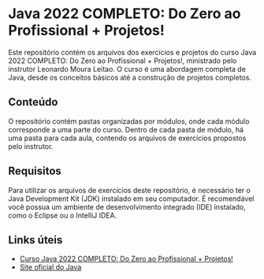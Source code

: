 # Java 2022 COMPLETO: Do Zero ao Profissional + Projetos!

Este repositório contém os arquivos dos exercícios e projetos do curso Java 2022 COMPLETO: Do Zero ao Profissional + Projetos!, ministrado pelo instrutor Leonardo Moura Leitao. O curso é uma abordagem completa de Java, desde os conceitos básicos até a construção de projetos completos.

## Conteúdo

O repositório contém pastas organizadas por módulos, onde cada módulo corresponde a uma parte do curso. Dentro de cada pasta de módulo, há uma pasta para cada aula, contendo os arquivos de exercícios propostos pelo instrutor.

## Requisitos

Para utilizar os arquivos de exercícios deste repositório, é necessário ter o Java Development Kit (JDK) instalado em seu computador. É recomendável você possua um ambiente de desenvolvimento integrado (IDE) instalado, como o Eclipse ou o IntelliJ IDEA.

## Links úteis

- [Curso Java 2022 COMPLETO: Do Zero ao Profissional + Projetos!](https://www.udemy.com/course/fundamentos-de-programacao-com-java/)
- [Site oficial do Java](https://www.java.com/pt-BR/)
